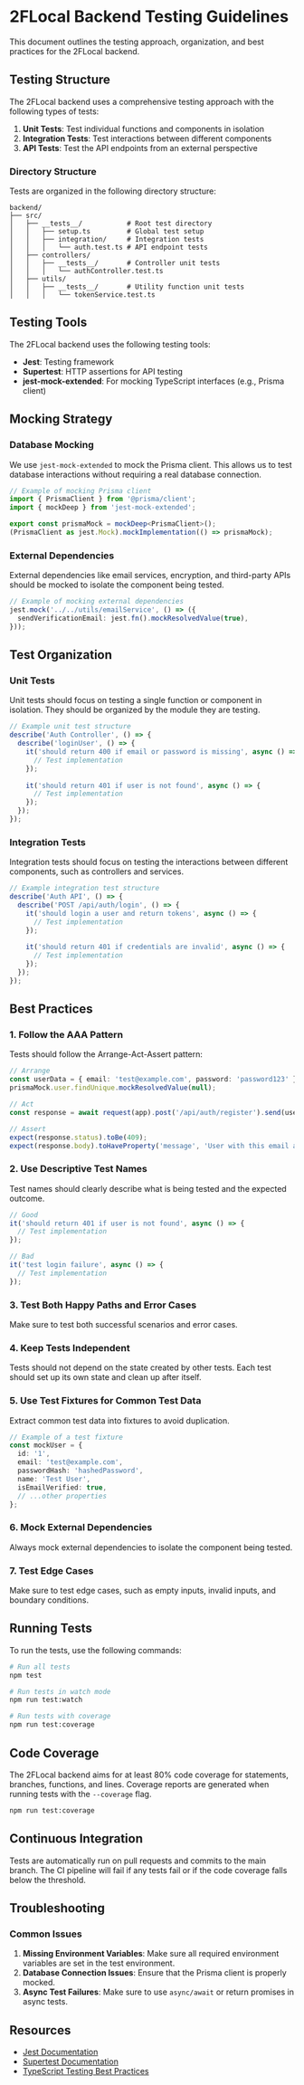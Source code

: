 # 2FLocal Backend Testing Guidelines

This document outlines the testing approach, organization, and best practices for the 2FLocal backend.

## Testing Structure

The 2FLocal backend uses a comprehensive testing approach with the following types of tests:

1. **Unit Tests**: Test individual functions and components in isolation
2. **Integration Tests**: Test interactions between different components
3. **API Tests**: Test the API endpoints from an external perspective

### Directory Structure

Tests are organized in the following directory structure:

```
backend/
├── src/
│   ├── __tests__/           # Root test directory
│   │   ├── setup.ts         # Global test setup
│   │   ├── integration/     # Integration tests
│   │   │   └── auth.test.ts # API endpoint tests
│   ├── controllers/
│   │   ├── __tests__/       # Controller unit tests
│   │   │   └── authController.test.ts
│   ├── utils/
│   │   ├── __tests__/       # Utility function unit tests
│   │   │   └── tokenService.test.ts
```

## Testing Tools

The 2FLocal backend uses the following testing tools:

- **Jest**: Testing framework
- **Supertest**: HTTP assertions for API testing
- **jest-mock-extended**: For mocking TypeScript interfaces (e.g., Prisma client)

## Mocking Strategy

### Database Mocking

We use `jest-mock-extended` to mock the Prisma client. This allows us to test database interactions without requiring a real database connection.

```typescript
// Example of mocking Prisma client
import { PrismaClient } from '@prisma/client';
import { mockDeep } from 'jest-mock-extended';

export const prismaMock = mockDeep<PrismaClient>();
(PrismaClient as jest.Mock).mockImplementation(() => prismaMock);
```

### External Dependencies

External dependencies like email services, encryption, and third-party APIs should be mocked to isolate the component being tested.

```typescript
// Example of mocking external dependencies
jest.mock('../../utils/emailService', () => ({
  sendVerificationEmail: jest.fn().mockResolvedValue(true),
}));
```

## Test Organization

### Unit Tests

Unit tests should focus on testing a single function or component in isolation. They should be organized by the module they are testing.

```typescript
// Example unit test structure
describe('Auth Controller', () => {
  describe('loginUser', () => {
    it('should return 400 if email or password is missing', async () => {
      // Test implementation
    });
    
    it('should return 401 if user is not found', async () => {
      // Test implementation
    });
  });
});
```

### Integration Tests

Integration tests should focus on testing the interactions between different components, such as controllers and services.

```typescript
// Example integration test structure
describe('Auth API', () => {
  describe('POST /api/auth/login', () => {
    it('should login a user and return tokens', async () => {
      // Test implementation
    });
    
    it('should return 401 if credentials are invalid', async () => {
      // Test implementation
    });
  });
});
```

## Best Practices

### 1. Follow the AAA Pattern

Tests should follow the Arrange-Act-Assert pattern:

```typescript
// Arrange
const userData = { email: 'test@example.com', password: 'password123' };
prismaMock.user.findUnique.mockResolvedValue(null);

// Act
const response = await request(app).post('/api/auth/register').send(userData);

// Assert
expect(response.status).toBe(409);
expect(response.body).toHaveProperty('message', 'User with this email already exists');
```

### 2. Use Descriptive Test Names

Test names should clearly describe what is being tested and the expected outcome.

```typescript
// Good
it('should return 401 if user is not found', async () => {
  // Test implementation
});

// Bad
it('test login failure', async () => {
  // Test implementation
});
```

### 3. Test Both Happy Paths and Error Cases

Make sure to test both successful scenarios and error cases.

### 4. Keep Tests Independent

Tests should not depend on the state created by other tests. Each test should set up its own state and clean up after itself.

### 5. Use Test Fixtures for Common Test Data

Extract common test data into fixtures to avoid duplication.

```typescript
// Example of a test fixture
const mockUser = {
  id: '1',
  email: 'test@example.com',
  passwordHash: 'hashedPassword',
  name: 'Test User',
  isEmailVerified: true,
  // ...other properties
};
```

### 6. Mock External Dependencies

Always mock external dependencies to isolate the component being tested.

### 7. Test Edge Cases

Make sure to test edge cases, such as empty inputs, invalid inputs, and boundary conditions.

## Running Tests

To run the tests, use the following commands:

```bash
# Run all tests
npm test

# Run tests in watch mode
npm run test:watch

# Run tests with coverage
npm run test:coverage
```

## Code Coverage

The 2FLocal backend aims for at least 80% code coverage for statements, branches, functions, and lines. Coverage reports are generated when running tests with the `--coverage` flag.

```bash
npm run test:coverage
```

## Continuous Integration

Tests are automatically run on pull requests and commits to the main branch. The CI pipeline will fail if any tests fail or if the code coverage falls below the threshold.

## Troubleshooting

### Common Issues

1. **Missing Environment Variables**: Make sure all required environment variables are set in the test environment.
2. **Database Connection Issues**: Ensure that the Prisma client is properly mocked.
3. **Async Test Failures**: Make sure to use `async/await` or return promises in async tests.

## Resources

- [Jest Documentation](https://jestjs.io/docs/getting-started)
- [Supertest Documentation](https://github.com/visionmedia/supertest)
- [TypeScript Testing Best Practices](https://github.com/goldbergyoni/javascript-testing-best-practices)